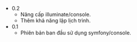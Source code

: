 - 0.2
	- Nâng cấp illuminate/console.
     - Thêm khả năng lập lịch trình.
- 0.1
    - Phiên bản ban đầu sử dụng symfony/console.
